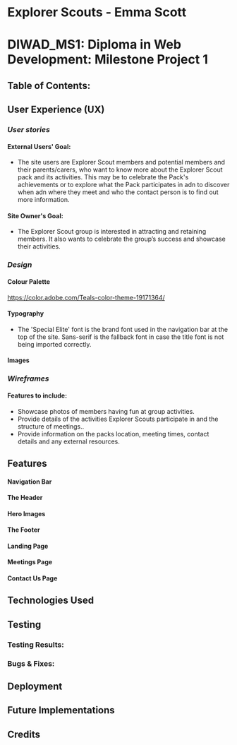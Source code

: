 # Explorer Scouts - Emma Scott
# DIWAD_MS1: Diploma in Web Development: Milestone Project 1
 
## Table of Contents:
 
## User Experience (UX)
### ***User stories***
#### External Users' Goal:
- The site users are Explorer Scout members and potential members and their parents/carers, who want to know more about the Explorer Scout pack and its activities. This may be to celebrate the Pack's achievements or to explore what the Pack participates in adn to discover when adn where they meet and who the contact person is to find out more information. 
#### Site Owner's Goal:
- The Explorer Scout group is interested in attracting and retaining members. It also wants to celebrate the group’s success and showcase their activities.

 
 
### ***Design***
#### Colour Palette
https://color.adobe.com/Teals-color-theme-19171364/ 
#### Typography
- The 'Special Elite' font is the brand font used in the navigation bar at the top of the site. Sans-serif is the fallback font in case the title font is not being imported correctly. 
#### Images
 
### ***Wireframes***
#### Features to include:
- Showcase photos of members having fun at group activities.
- Provide details of the activities Explorer Scouts participate in and the structure of meetings..
- Provide information on the packs location, meeting times, contact details and any external resources. 
## Features
#### Navigation Bar
#### The Header
#### Hero Images
#### The Footer
#### Landing Page
#### Meetings Page
#### Contact Us Page
 
## Technologies Used
 
## Testing
### Testing Results:
### Bugs & Fixes:
 
## Deployment
## Future Implementations 
## Credits
